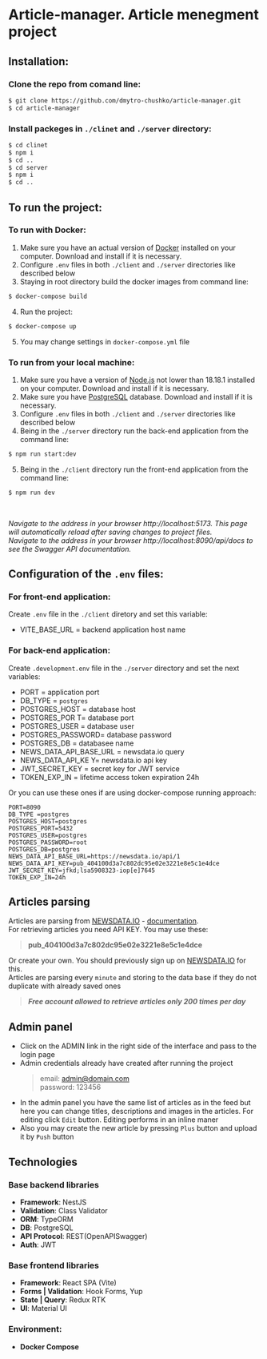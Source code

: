 # Article-manager. Article menegment project

## Installation:

### Clone the repo from comand line:

```bash
$ git clone https://github.com/dmytro-chushko/article-manager.git
$ cd article-manager
```

### Install packeges in `./clinet` and `./server` directory:

```bash
$ cd clinet
$ npm i
$ cd ..
$ cd server
$ npm i
$ cd ..
```

## To run the project:

### To run with Docker:

1. Make sure you have an actual version of [Docker](https://www.docker.com/) installed on your computer. Download and install if it is necessary.
2. Configure `.env` files in both `./client` and `./server` directories like described below
3. Staying in root directory build the docker images from command line:

```bash
$ docker-compose build
```

4. Run the project:

```bash
$ docker-compose up
```

5. You may change settings in `docker-compose.yml` file

### To run from your local machine:

1. Make sure you have a version of [Node.js](https://nodejs.org/en/download) not lower than 18.18.1 installed on your computer. Download and install if it is necessary.
2. Make sure you have [PostgreSQL](https://www.postgresql.org/) database. Download and install if it is necessary.
3. Configure `.env` files in both `./client` and `./server` directories like described below
4. Being in the `./server` directory run the back-end application from the command line:

```bash
$ npm run start:dev
```

5. Being in the `./client` directory run the front-end application from the command line:

```bash
$ npm run dev
```

</br>

_*Navigate to the address in your browser http://localhost:5173. This page will automatically reload after saving changes to project files.*_<br>
_*Navigate to the address in your browser http://localhost:8090/api/docs to see the Swagger API documentation.*_</br>

## Configuration of the `.env` files:

### For front-end application:

Create `.env` file in the `./client` diretory and set this variable:

- VITE_BASE_URL = backend application host name

### For back-end application:

Create `.development.env` file in the `./server` directory and set the next variables:

- PORT = application port
- DB_TYPE = `postgres`
- POSTGRES_HOST = database host
- POSTGRES_POR T= database port
- POSTGRES_USER = database user
- POSTGRES_PASSWORD= database password
- POSTGRES_DB = databasee name
- NEWS_DATA_API_BASE_URL = newsdata.io query
- NEWS_DATA_API_KE Y= newsdata.io api key
- JWT_SECRET_KEY = secret key for JWT service
- TOKEN_EXP_IN = lifetime access token expiration 24h

Or you can use these ones if are using docker-compose running approach:

```java-script
PORT=8090
DB_TYPE =postgres
POSTGRES_HOST=postgres
POSTGRES_PORT=5432
POSTGRES_USER=postgres
POSTGRES_PASSWORD=root
POSTGRES_DB=postgres
NEWS_DATA_API_BASE_URL=https://newsdata.io/api/1
NEWS_DATA_API_KEY=pub_404100d3a7c802dc95e02e3221e8e5c1e4dce
JWT_SECRET_KEY=jfkd;lsa5908323-iop[e]7645
TOKEN_EXP_IN=24h
```

## Articles parsing

Articles are parsing from [NEWSDATA.IO](https://newsdata.io/) - [documentation](https://newsdata.io/documentation).</br>
For retrieving articles you need API KEY. You may use these:

> **pub_404100d3a7c802dc95e02e3221e8e5c1e4dce**

Or create your own. You should previously sign up on [NEWSDATA.IO](https://newsdata.io/register) for this.</br>
Articles are parsing every `minute` and storing to the data base if they do not duplicate with already saved ones

> **_Free account allowed to retrieve articles only 200 times per day_**

## Admin panel

- Click on the ADMIN link in the right side of the interface and pass to the login page
- Admin credentials already have created after running the project
  > email: admin@domain.com </br>
  > password: 123456

* In the admin panel you have the same list of articles as in the feed but here you can change titles, descriptions and images in the articles. For editing click `Edit` button. Editing performs in an inline maner
* Also you may create the new article by pressing `Plus` button and upload it by `Push` button

## Technologies

### Base backend libraries

- **Framework**: NestJS
- **Validation**: Class Validator
- **ORM**: TypeORM
- **DB**: PostgreSQL
- **API Protocol**: REST(OpenAPISwagger)
- **Auth**: JWT

### Base frontend libraries

- **Framework**: React SPA (Vite)
- **Forms | Validation**: Hook Forms, Yup
- **State | Query**: Redux RTK
- **UI**: Material UI

### Environment:

- **Docker Compose**
